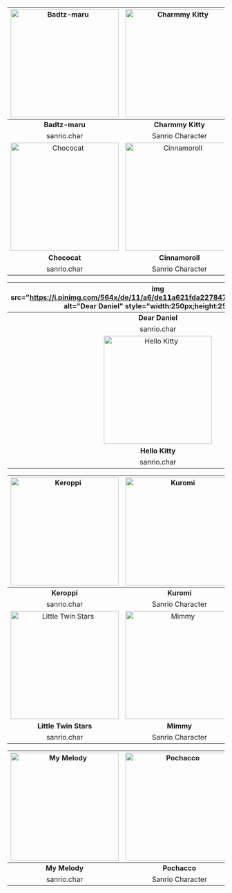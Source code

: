 

<!---
github stop support image resize in []() format
https://stackoverflow.com/questions/24383700/resize-image-in-the-wiki-of-github-using-markdown
| ![Badtz-maru](https://i.pinimg.com/474x/2f/aa/03/2faa03efeee3137f39a4356d59b695f0.jpg) | ![Charmmy Kitty](https://i.pinimg.com/1200x/9b/89/a7/9b89a742252fb51b297277a3cf4de9b2.jpg) |
| Left  | Right |
--->

| <img src="https://i.pinimg.com/474x/2f/aa/03/2faa03efeee3137f39a4356d59b695f0.jpg" alt = "Badtz-maru" style="width:250px;height:250px" /> | <img src="https://i.pinimg.com/1200x/9b/89/a7/9b89a742252fb51b297277a3cf4de9b2.jpg" alt = "Charmmy Kitty" style="width:250px;height:250px"/> |
| :---: | :---: |
| **Badtz-maru**  |  **Charmmy Kitty** |
| sanrio.char         | Sanrio Character       |
| <img src="https://i.pinimg.com/1200x/09/6a/1e/096a1e18f9c623c2536ed65d860df326.jpg" alt="Chococat" style="width:250px;height:250px" /> | <img src="https://i.pinimg.com/564x/1d/9c/fa/1d9cfa5b7db062a939a8930b2ce4e8be.jpg" alt="Cinnamoroll" style="width:250px;height:250px" /> |
| **Chococat**  |  **Cinnamoroll** |
| sanrio.char         | Sanrio Character       |

| img src="https://i.pinimg.com/564x/de/11/a6/de11a621fda227847d2895c8eeb4f6f6.jpg" alt="Dear Daniel" style="width:250px;height:250px" /> | img src="https://i.pinimg.com/564x/8d/bb/da/8dbbdadcefe5a3a7099565dc3b07e9d2.jpg" alt="Deery-Lou" style="width:250px;height:250px" /> |
| :---: | :---: |
| **Dear Daniel**  |  **Deery-Lou** |
| sanrio.char         | Sanrio Character       |
| <img src="https://i.pinimg.com/564x/84/a0/74/84a07434d8b01e4996013dcc6de721a3.jpg" alt="Hello Kitty" style="width:250px;height:250px" /> | <img src="https://i.pinimg.com/564x/45/48/49/454849fad4226a3dd949883b9c554f91.jpg" alt="Jewelpet" style="width:250px;height:250px" /> |
| **Hello Kitty**  |  **Jewelpet** |
| sanrio.char         | Sanrio Character       |

| <img src="https://i.pinimg.com/564x/ea/ae/b5/eaaeb5a83b36c7386c72be8bfcfc14f0.jpg" alt="Keroppi" style="width:250px;height:250px" /> | <img src="https://i.pinimg.com/564x/d6/84/06/d684069d7b01f4e8abc9e2fe4fdc9fbd.jpg" alt="Kuromi" style="width:250px;height:250px" /> |
| :---: | :---: |
| **Keroppi**  |  **Kuromi** |
| sanrio.char         | Sanrio Character       |
| <img src="https://i.pinimg.com/564x/44/3b/d4/443bd4de657572085c92f7ad78e35974.jpg" alt="Little Twin Stars" style="width:250px;height:250px" /> | <img src="https://i.pinimg.com/564x/ed/12/1f/ed121f003e05a73a0d7e98221fd1a272.jpg" alt="Mimmy" style="width:250px;height:250px" /> |
| **Little Twin Stars**  |  **Mimmy** |
| sanrio.char         | Sanrio Character       |

| <img src="https://i.pinimg.com/564x/6c/11/ea/6c11ea7c4bfe698b857af19526dd7b68.jpg" alt="My Melody" style="width:250px;height:250px" /> | <img src="https://i.pinimg.com/750x/31/6a/59/316a59ef97ec56d22e71ab2d913d1f05.jpg" alt="Pochacco" style="width:250px;height:250px" /> |
| :---: | :---: |
| **My Melody**  |  **Pochacco** |
| sanrio.char         | Sanrio Character       |



  
